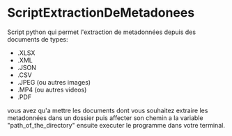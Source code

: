 # ScriptExtractionDeMetadonees

Script python qui permet l'extraction de metadonnées depuis des documents de types: 
- .XLSX
- .XML
- .JSON
- .CSV
- .JPEG (ou autres images)
- .MP4 (ou autres videos)
- .PDF

vous avez qu'a mettre les documents dont vous souhaitez extraire les metadonnées dans un dossier puis affecter son chemin a la variable "path_of_the_directory"  ensuite executer le programme dans votre terminal.
